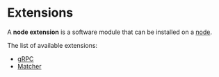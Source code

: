 # Extensions

A **node extension** is a software module that can be installed on a [node](/en/blockchain/node).

The list of available extensions:

* [gRPC](/en/waves-node/extensions/grpc-server)
* [Matcher](/en/waves-node/extensions/matcher)
